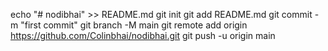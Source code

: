 echo "# nodibhai" >> README.md
git init
git add README.md
git commit -m "first commit"
git branch -M main
git remote add origin https://github.com/Colinbhai/nodibhai.git
git push -u origin main
